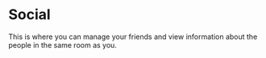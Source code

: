 # Social

This is where you can manage your friends and view information about the people in the same room as you.